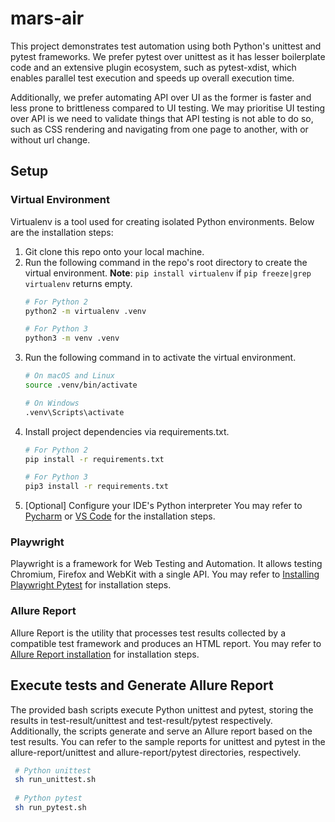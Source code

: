 # mars-air
This project demonstrates test automation using both Python's unittest and pytest frameworks. We prefer pytest over unittest as it has lesser boilerplate code and an extensive plugin ecosystem, such as pytest-xdist, which enables parallel test execution and speeds up overall execution time.

Additionally, we prefer automating API over UI as the former is faster and less prone to brittleness compared to UI testing. We may prioritise UI testing over API is we need to validate things that API testing is not able to do so, such as CSS rendering and navigating from one page to another, with or without url change.

## Setup
### Virtual Environment
Virtualenv is a tool used for creating isolated Python environments. Below are the installation steps:
1. Git clone this repo onto your local machine.
2. Run the following command in the repo's root directory to create the virtual environment.
**Note**: ```pip install virtualenv``` if ```pip freeze|grep virtualenv``` returns empty.
    ```sh
    # For Python 2
    python2 -m virtualenv .venv
    
    # For Python 3
    python3 -m venv .venv
    ```
3. Run the following command in to activate the virtual environment. 
    ```sh
    # On macOS and Linux
    source .venv/bin/activate
    
    # On Windows
    .venv\Scripts\activate
    ```
4. Install project dependencies via requirements.txt.
    ```sh
    # For Python 2
    pip install -r requirements.txt
    
    # For Python 3
    pip3 install -r requirements.txt
    ```
5. [Optional] Configure your IDE's Python interpreter
   You may refer to [Pycharm](https://code.visualstudio.com/docs/python/environments) or [VS Code](https://www.jetbrains.com/help/pycharm/creating-virtual-environment.html) for the installation steps.
### Playwright
Playwright is a framework for Web Testing and Automation. It allows testing Chromium, Firefox and WebKit with a single API. You may refer to [Installing Playwright Pytest](https://playwright.dev/python/docs/intro) for installation steps.
### Allure Report
Allure Report is the utility that processes test results collected by a compatible test framework and produces an HTML report. You may refer to [Allure Report installation](https://allurereport.org/docs/gettingstarted-installation/) for installation steps.

## Execute tests and Generate Allure Report
The provided bash scripts execute Python unittest and pytest, storing the results in test-result/unittest and test-result/pytest respectively. Additionally, the scripts generate and serve an Allure report based on the test results. You can refer to the sample reports for unittest and pytest in the allure-report/unittest and allure-report/pytest directories, respectively.
   ```sh
    # Python unittest
    sh run_unittest.sh
    
    # Python pytest
    sh run_pytest.sh
   ```
